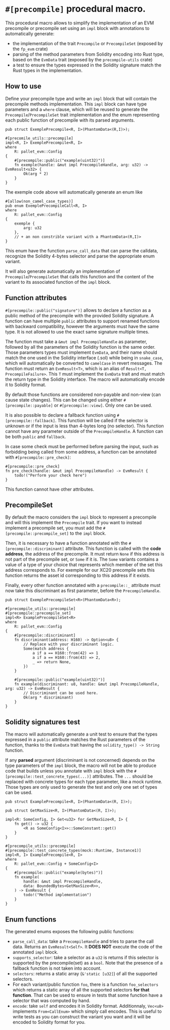 # `#[precompile]` procedural macro.

This procedural macro allows to simplify the implementation of an EVM precompile or precompile set
using an `impl` block with annotations to automatically generate:
- the implementation of the trait `Precompile` or `PrecompileSet` (exposed by the `fp_evm` crate)
- parsing of the method parameters from Solidity encoding into Rust type, based on the `EvmData`
  trait (exposed by the `precompile-utils` crate)
- a test to ensure the types expressed in the Solidity signature match the Rust types in the
  implementation.

## How to use

Define your precompile type and write an `impl` block that will contain the precompile methods
implementation. This `impl` block can have type parameters and a `where` clause, which will be
reused to generate the `Precompile`/`PrecompileSet` trait implementation and the enum representing
each public function of precompile with its parsed arguments.

```rust,ignore
pub struct ExemplePrecompile<R, I>(PhantomData<(R,I)>);

#[precomile_utils::precompile]
impl<R, I> ExemplePrecompile<R, I>
where
    R: pallet_evm::Config
{
    #[precompile::public("example(uint32)")]
    fn exemple(handle: &mut impl PrecompileHandle, arg: u32) -> EvmResult<u32> {
        Ok(arg * 2)
    }
}
```

The exemple code above will automatically generate an enum like

```rust,ignore
#[allow(non_camel_case_types)]
pub enum ExemplePrecompileCall<R, I>
where
    R: pallet_evm::Config
{
    exemple {
        arg: u32
    },
    // + an non constrible variant with a PhantomData<(R,I)>
}
```

This enum have the function `parse_call_data` that can parse the calldata, recognize the Solidity
4-bytes selector and parse the appropriate enum variant.

It will also generate automatically an implementation of `Precompile`/`PrecompileSet` that calls
this function and the content of the variant to its associated function of the `impl` block.

## Function attributes

`#[precompile::public("signature")]` allows to declare a function as a public method of the
precompile with the provided Solidity signature. A function can have multiple `public` attributes to
support renamed functions with backward compatibility, however the arguments must have the same
type. It is not allowed to use the exact same signature multiple times.

The function must take a `&mut impl PrecompileHandle` as parameter, followed by all the parameters
of the Solidity function is the same order. Those parameters types must implement `EvmData`, and
their name should match the one used in the Solidity interface (.sol) while being in `snake_case`,
which will automatically be converted to `camelCase` in revert messages. The function must return an
`EvmResult<T>`, which is an alias of `Result<T, PrecompileFailure>`. This `T` must implement the
`EvmData` trait and must match the return type in the Solidity interface. The macro will
automatically encode it to Solidity format.

By default those functions are considered non-payable and non-view (can cause state changes). This
can be changed using either `#[precompile::payable]` or `#[precompile::view]`. Only one can be used.

It is also possible to declare a fallback function using `#[precompile::fallback]`. This function
will be called if the selector is unknown or if the input is less than 4-bytes long (no selector).
This function cannot have any parameter outside of the `PrecompileHandle`. A function can be both
`public` and `fallback`.

In case some check must be performed before parsing the input, such as forbidding being called from
some address, a function can be annotated with `#[precompile::pre_check]`:

```rust,ignore
#[precompile::pre_check]
fn pre_check(handle: &mut impl PrecompileHandle) -> EvmResult {
    todo!("Perform your check here")
}
```

This function cannot have other attributes.

## PrecompileSet

By default the macro considers the `impl` block to represent a precompile and will this implement
the `Precompile` trait. If you want to instead implement a precompile set, you must add the
`#[precompile::precompile_set]` to the `impl` block.

Then, it is necessary to have a function annotated with the `#[precompile::discriminant]` attribute.
This function is called with the **code address**, the address of the precompile. It must return
`None` if this address is not part of the precompile set, or `Some` if it is. The `Some` variants
contains a value of a type of your choice that represents which member of the set this address
corresponds to. For exemple for our XC20 precompile sets this function returns the asset id
corresponding to this address if it exists.

Finally, every other function annotated with a `precompile::_` attribute must now take this
discriminant as first parameter, before the `PrecompileHandle`.

```rust,ignore
pub struct ExemplePrecompileSet<R>(PhantomData<R>);

#[precompile_utils::precompile]
#[precompile::precompile_set]
impl<R> ExamplePrecompileSet<R>
where
    R: pallet_evm::Config
{
    #[precompile::discriminant]
    fn discriminant(address: H160) -> Option<u8> {
        // Replace with your discriminant logic.
        Some(match address {
            a if a == H160::from(42) => 1
            a if a == H160::from(43) => 2,
            _ => return None,
        })
    }

    #[precompile::public("example(uint32)")]
    fn example(discriminant: u8, handle: &mut impl PrecompileHandle, arg: u32) -> EvmResult {
        // Discriminant can be used here.
        Ok(arg * discriminant)
    }
}
```

## Solidity signatures test

The macro will automatically generate a unit test to ensure that the types expressed in a `public`
attribute matches the Rust parameters of the function, thanks to the `EvmData` trait having the
`solidity_type() -> String` function.

If any **parsed** argument (discriminant is not concerned) depends on the type parameters of the
`impl` block, the macro will not be able to produce code that builds unless you annotate with `impl`
block with the `#[precompile::test_concrete_types(...)]` attributes. The `...` should be replaced
with concrete types for each type parameter, like a mock runtime. Those types are only used to
generate the test and only one set of types can be used.

```rust,ignore
pub struct ExamplePrecompile<R, I>(PhantomData<(R, I)>);

pub struct GetMaxSize<R, I>(PhantomData<(R, I)>);

impl<R: SomeConfig, I> Get<u32> for GetMaxSize<R, I> {
	fn get() -> u32 {
		<R as SomeConfig<I>>::SomeConstant::get()
	}
}

#[precompile_utils::precompile]
#[precompile::test_concrete_types(mock::Runtime, Instance1)]
impl<R, I> ExamplePrecompile<R, I>
where
	R: pallet_evm::Config + SomeConfig<I>
{
	#[precompile::public("example(bytes)")]
	fn example(
		handle: &mut impl PrecompileHandle,
		data: BoundedBytes<GetMaxSize<R>>,
	) -> EvmResult {
		todo!("Method implementation")
	}
}
```

## Enum functions

The generated enums exposes the following public functions:

- `parse_call_data`: take a `PrecompileHandle` and tries to parse the call data. Returns an
  `EvmResult<Self>`. It **DOES NOT** execute the code of the annotated `impl` block.
- `supports_selector`: take a selector as a `u32` is returns if this selector is supported by the
  precompile(set) as a `bool`. Note that the presence of a fallback function is not taken into
  account.
- `selectors`: returns a static array (`&'static [u32]`) of all the supported selectors.
- For each variant/public function `foo`, there is a function `foo_selectors` which returns a
  static array of all the supported selectors **for that function**. That can be used to ensure in
  tests that some function have a selector that was computed by hand.
- `encode`: take `self` and encodes it in Solidity format. Additionnaly, `Vec<u8>` implements
  `From<CallEnum>` which simply call encodes. This is useful to write tests as you can construct
  the variant you want and it will be encoded to Solidity format for you.